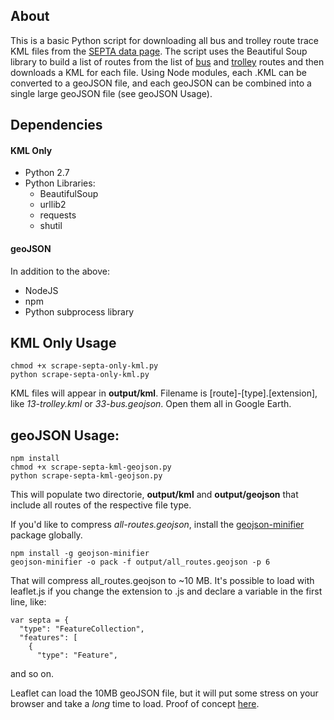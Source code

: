 ## About

This is a basic Python script for downloading all bus and trolley route trace KML files from the [SEPTA data page](http://www3.septa.org/hackathon/). The script uses the Beautiful Soup library to build a list of routes from the list of [bus](http://www.septa.org/schedules/bus/index.html) and [trolley](http://www.septa.org/schedules/trolley/index.html) routes and then downloads a KML for each file. Using Node modules, each .KML can be converted to a geoJSON file, and each geoJSON can be combined into a single large geoJSON file (see geoJSON Usage).

## Dependencies

#### KML Only

- Python 2.7
- Python Libraries:
	- BeautifulSoup
	- urllib2
	- requests
	- shutil


#### geoJSON
In addition to the above:

- NodeJS
- npm
- Python subprocess library


## KML Only Usage
	chmod +x scrape-septa-only-kml.py
	python scrape-septa-only-kml.py

KML files will appear in __output/kml__. Filename is [route]-[type].[extension], like _13-trolley.kml_ or _33-bus.geojson_. Open them all in Google Earth.

## geoJSON Usage:

	npm install
	chmod +x scrape-septa-kml-geojson.py
	python scrape-septa-kml-geojson.py

This will populate two directorie, __output/kml__ and __output/geojson__ that include all routes of the respective file type. 

If you'd like to compress _all-routes.geojson_, install the [geojson-minifier](https://github.com/igorti/geojson-minifier) package globally.

	npm install -g geojson-minifier
	geojson-minifier -o pack -f output/all_routes.geojson -p 6

That will compress all_routes.geojson to ~10 MB. It's possible to load with leaflet.js if you change the extension to .js and declare a variable in the first line, like:

	var septa = {
	  "type": "FeatureCollection",
	  "features": [
	    {
	      "type": "Feature",

and so on.

Leaflet can load the 10MB geoJSON file, but it will put some stress on your browser and take a _long_ time to load. Proof of concept [here](http://jsfiddle.net/sco_tt/tpp4jof7/4/).